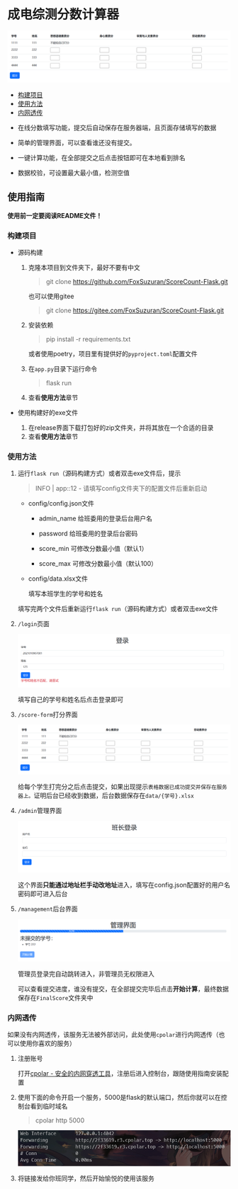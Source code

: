 # 成电综测分数计算器

![image-20230904154040945](README.assets/image-20230904154040945.png)



* [构建项目](#构建项目)
* [使用方法](#使用方法)
* [内网透传](#内网透传)



- 在线分数填写功能，提交后自动保存在服务器端，且页面存储填写的数据
- 简单的管理界面，可以查看谁还没有提交。

- 一键计算功能，在全部提交之后点击按钮即可在本地看到排名

- 数据校验，可设置最大最小值，检测空值

## 使用指南

**使用前一定要阅读README文件！**

### 构建项目

- 源码构建

  1. 克隆本项目到文件夹下，最好不要有中文

     > git clone https://github.com/FoxSuzuran/ScoreCount-Flask.git

     也可以使用gitee

     > git clone https://gitee.com/FoxSuzuran/ScoreCount-Flask.git

  2. 安装依赖

     > pip install -r requirements.txt

     或者使用poetry，项目里有提供好的`pyproject.toml`配置文件

  3. 在`app.py`目录下运行命令

     > flask run

  4. 查看**使用方法**章节

- 使用构建好的exe文件

  1. 在release界面下载打包好的zip文件夹，并将其放在一个合适的目录
  2. 查看**使用方法**章节

### 使用方法

1. 运行`flask run`（源码构建方式）或者双击exe文件后，提示

   > INFO     | app:<module>:12 - 请填写config文件夹下的配置文件后重新启动

   - config/config.json文件

     - admin_name 给班委用的登录后台用户名

     - password 给班委用的登录后台密码

     - score_min 可修改分数最小值（默认1）

     - score_max 可修改分数最小值（默认100）

   - config/data.xlsx文件

     填写本班学生的学号和姓名

   填写完两个文件后重新运行`flask run`（源码构建方式）或者双击exe文件

2. `/login`页面

   ![image-20230904183216353](README.assets/image-20230904183216353.png)

   填写自己的学号和姓名后点击登录即可

3. `/score-form`打分界面

   ![image-20230904163554908](README.assets/image-20230904163554908.png)

   给每个学生打完分之后点击提交，如果出现提示`表格数据已成功提交并保存在服务器上。`证明后台已经收到数据，后台数据保存在`data/{学号}.xlsx`

4. `/admin`管理界面

   ![image-20230904163811442](README.assets/image-20230904163811442.png)

   这个界面**只能通过地址栏手动改地址**进入，填写在config.json配置好的用户名密码即可进入后台

5. `/management`后台界面

   ![image-20230904163928642](README.assets/image-20230904163928642.png)

   管理员登录完自动跳转进入，非管理员无权限进入

   可以查看提交进度，谁没有提交，在全部提交完毕后点击**开始计算**，最终数据保存在`FinalScore`文件夹中

### 内网透传

如果没有内网透传，该服务无法被外部访问，此处使用`cpolar`进行内网透传（也可以使用你喜欢的服务）

1. 注册账号

   打开[cpolar - 安全的内网穿透工具](https://www.cpolar.com/)，注册后进入控制台，跟随使用指南安装配置

2. 使用下面的命令开启一个服务，5000是flask的默认端口，然后你就可以在控制台看到临时域名

   > cpolar http 5000

   ![image-20230904164552009](README.assets/image-20230904164552009.png)

3. 将链接发给你班同学，然后开始愉悦的使用该服务
